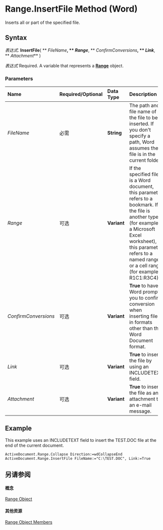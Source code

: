 
# Range.InsertFile Method (Word)

Inserts all or part of the specified file.


## Syntax

 _表达式_. **InsertFile**( ** _FileName_**, ** _Range_**, ** _ConfirmConversions_**, ** _Link_**, ** _Attachment_** )

 _表达式_ Required. A variable that represents a **[Range](15a7a1c4-5f3f-5b6e-60e9-29688de3f274.md)** object.


### Parameters



|**Name**|**Required/Optional**|**Data Type**|**Description**|
|:-----|:-----|:-----|:-----|
| _FileName_|必需|**String**|The path and file name of the file to be inserted. If you don't specify a path, Word assumes the file is in the current folder.|
| _Range_|可选|**Variant**|If the specified file is a Word document, this parameter refers to a bookmark. If the file is another type (for example, a Microsoft Excel worksheet), this parameter refers to a named range or a cell range (for example, R1C1:R3C4).|
| _ConfirmConversions_|可选|**Variant**|**True** to have Word prompt you to confirm conversion when inserting files in formats other than the Word Document format.|
| _Link_|可选|**Variant**|**True** to insert the file by using an INCLUDETEXT field.|
| _Attachment_|可选|**Variant**|**True** to insert the file as an attachment to an e-mail message.|

## Example

This example uses an INCLUDETEXT field to insert the TEST.DOC file at the end of the current document.


```
ActiveDocument.Range.Collapse Direction:=wdCollapseEnd 
ActiveDocument.Range.InsertFile FileName:="C:\TEST.DOC", Link:=True
```


## 另请参阅


#### 概念


[Range Object](15a7a1c4-5f3f-5b6e-60e9-29688de3f274.md)
#### 其他资源


[Range Object Members](http://msdn.microsoft.com/library/3c4a36d9-2a80-5aaf-827b-275a52bfa193%28Office.15%29.aspx)